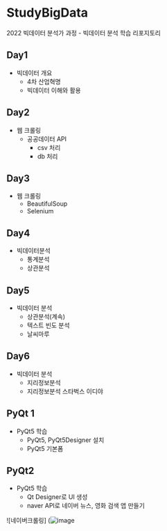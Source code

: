 # StudyBigData
2022 빅데이터 분석가 과정 - 빅데이터 분석 학습 리포지토리

## Day1
- 빅데이터 개요
  - 4차 산업혁명
  - 빅데이터 이해와 활용

## Day2
- 웹 크롤링
  - 공공데이터 API
    - csv 처리
    - db 처리
  
## Day3
- 웹 크롤링
  - BeautifulSoup
  - Selenium

## Day4
- 빅데이터분석
  - 통계분석
  - 상관분석

## Day5
  - 빅데이터 분석
    - 상관분석(계속)
    - 텍스트 빈도 분석
    - 날씨마루

## Day6
  - 빅데이터 분석
    - 지리정보분석
    - 지리정보분석 스타벅스 이디야 

## PyQt 1
  - PyQt5 학습
    - PyQt5, PyQt5Designer 설치
    - PyQt5 기본폼
  
## PyQt2
  - PyQt5 학습
    - Qt Designer로 UI 생성
    - naver API로 네이버 뉴스, 영화 검색 앱 만들기
    
![네이버크롤링] (![image](https://user-images.githubusercontent.com/108312143/185274000-bdc05f2d-79d5-4ab9-a812-0132f7f8c1a9.png)

